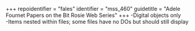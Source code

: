 +++
repoidentifier = "fales"
identifier = "mss_460"
guidetitle = "Adele Fournet Papers on the Bit Rosie Web Series"
+++
-Digital objects only  
-Items nested within files; some files have no DOs but should still display